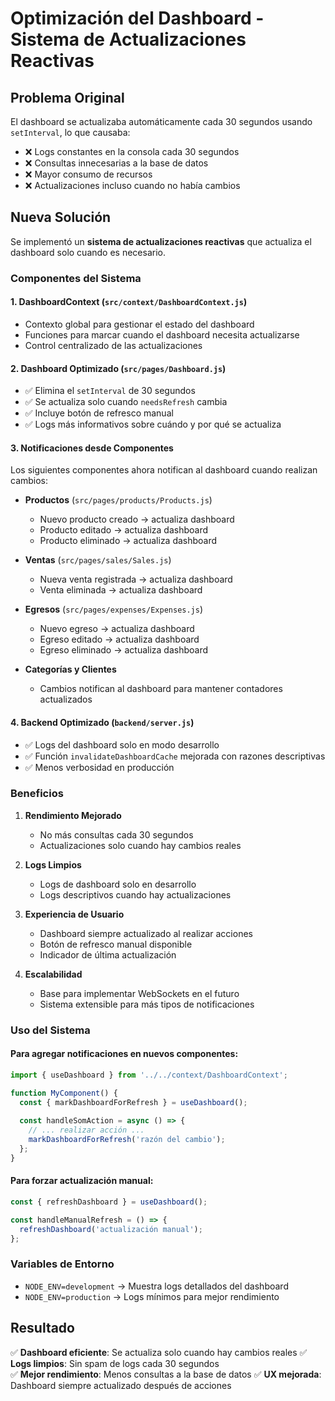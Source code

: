 # Optimización del Dashboard - Sistema de Actualizaciones Reactivas

## Problema Original

El dashboard se actualizaba automáticamente cada 30 segundos usando `setInterval`, lo que causaba:
- ❌ Logs constantes en la consola cada 30 segundos
- ❌ Consultas innecesarias a la base de datos
- ❌ Mayor consumo de recursos
- ❌ Actualizaciones incluso cuando no había cambios

## Nueva Solución

Se implementó un **sistema de actualizaciones reactivas** que actualiza el dashboard solo cuando es necesario.

### Componentes del Sistema

#### 1. DashboardContext (`src/context/DashboardContext.js`)
- Contexto global para gestionar el estado del dashboard
- Funciones para marcar cuando el dashboard necesita actualizarse
- Control centralizado de las actualizaciones

#### 2. Dashboard Optimizado (`src/pages/Dashboard.js`)
- ✅ Elimina el `setInterval` de 30 segundos
- ✅ Se actualiza solo cuando `needsRefresh` cambia
- ✅ Incluye botón de refresco manual
- ✅ Logs más informativos sobre cuándo y por qué se actualiza

#### 3. Notificaciones desde Componentes
Los siguientes componentes ahora notifican al dashboard cuando realizan cambios:

- **Productos** (`src/pages/products/Products.js`)
  - Nuevo producto creado → actualiza dashboard
  - Producto editado → actualiza dashboard
  - Producto eliminado → actualiza dashboard

- **Ventas** (`src/pages/sales/Sales.js`)
  - Nueva venta registrada → actualiza dashboard
  - Venta eliminada → actualiza dashboard

- **Egresos** (`src/pages/expenses/Expenses.js`)
  - Nuevo egreso → actualiza dashboard
  - Egreso editado → actualiza dashboard
  - Egreso eliminado → actualiza dashboard

- **Categorías y Clientes**
  - Cambios notifican al dashboard para mantener contadores actualizados

#### 4. Backend Optimizado (`backend/server.js`)
- ✅ Logs del dashboard solo en modo desarrollo
- ✅ Función `invalidateDashboardCache` mejorada con razones descriptivas
- ✅ Menos verbosidad en producción

### Beneficios

1. **Rendimiento Mejorado**
   - No más consultas cada 30 segundos
   - Actualizaciones solo cuando hay cambios reales

2. **Logs Limpios**
   - Logs de dashboard solo en desarrollo
   - Logs descriptivos cuando hay actualizaciones

3. **Experiencia de Usuario**
   - Dashboard siempre actualizado al realizar acciones
   - Botón de refresco manual disponible
   - Indicador de última actualización

4. **Escalabilidad**
   - Base para implementar WebSockets en el futuro
   - Sistema extensible para más tipos de notificaciones

### Uso del Sistema

#### Para agregar notificaciones en nuevos componentes:

```javascript
import { useDashboard } from '../../context/DashboardContext';

function MyComponent() {
  const { markDashboardForRefresh } = useDashboard();
  
  const handleSomAction = async () => {
    // ... realizar acción ...
    markDashboardForRefresh('razón del cambio');
  };
}
```

#### Para forzar actualización manual:

```javascript
const { refreshDashboard } = useDashboard();

const handleManualRefresh = () => {
  refreshDashboard('actualización manual');
};
```

### Variables de Entorno

- `NODE_ENV=development` → Muestra logs detallados del dashboard
- `NODE_ENV=production` → Logs mínimos para mejor rendimiento

## Resultado

✅ **Dashboard eficiente**: Se actualiza solo cuando hay cambios reales
✅ **Logs limpios**: Sin spam de logs cada 30 segundos  
✅ **Mejor rendimiento**: Menos consultas a la base de datos
✅ **UX mejorada**: Dashboard siempre actualizado después de acciones 
